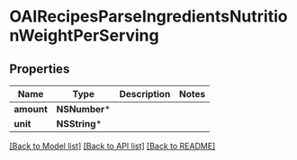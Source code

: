 # OAIRecipesParseIngredientsNutritionWeightPerServing

## Properties
Name | Type | Description | Notes
------------ | ------------- | ------------- | -------------
**amount** | **NSNumber*** |  | 
**unit** | **NSString*** |  | 

[[Back to Model list]](../README.md#documentation-for-models) [[Back to API list]](../README.md#documentation-for-api-endpoints) [[Back to README]](../README.md)


